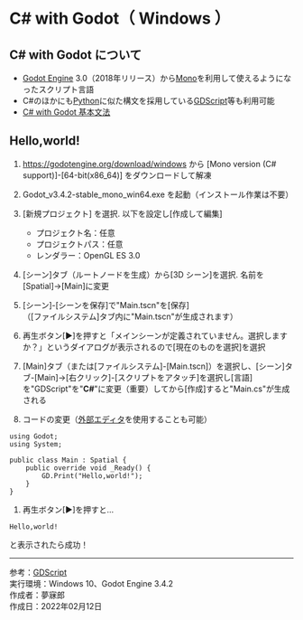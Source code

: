 # C# with Godot（ Windows ）

## C# with Godot について

* [Godot Engine](https://godotengine.org/) 3.0（2018年リリース）から[Mono](https://ja.wikipedia.org/wiki/Mono_(%E3%82%BD%E3%83%95%E3%83%88%E3%82%A6%E3%82%A7%E3%82%A2))を利用して使えるようになったスクリプト言語
* C#のほかにも[Python](https://github.com/mubirou/HelloWorld/blob/master/languages/Python/Python_reference.md#python-%E5%9F%BA%E7%A4%8E%E6%96%87%E6%B3%95)に似た構文を採用している[GDScript](https://github.com/mubirou/HelloWorld/blob/master/languages/GDScript/GDScript_win.md#gdscript-windows-)等も利用可能
* [C# with Godot 基本文法](https://github.com/mubirou/HelloWorld/blob/master/languages/C%23Godot/C%23Godot_reference.md#c-with-godot-%E5%9F%BA%E7%A4%8E%E6%96%87%E6%B3%95)

## Hello,world!

1. https://godotengine.org/download/windows から [Mono version (C# support)]-[64-bit(x86_64)] をダウンロードして解凍

1. Godot_v3.4.2-stable_mono_win64.exe を起動（インストール作業は不要）

1. [新規プロジェクト] を選択. 以下を設定し[作成して編集]
    * プロジェクト名：任意
    * プロジェクトパス：任意
    * レンダラー：OpenGL ES 3.0

1. [シーン]タブ（ルートノードを生成）から[3D シーン]を選択. 名前を[Spatial]→[Main]に変更

1. [シーン]-[シーンを保存]で"Main.tscn"を[保存]  
（[ファイルシステム]タブ内に"Main.tscn"が生成されます）

1. 再生ボタン[▶]を押すと「メインシーンが定義されていません。選択しますか？」というダイアログが表示されるので[現在のものを選択]を選択

1. [Main]タブ（または[ファイルシステム]-[Main.tscn]）を選択し、[シーン]タブ-[Main]→[右クリック]-[スクリプトをアタッチ]を選択し[言語]を"GDScript"を"**C#**"に変更（重要）してから[作成]すると"Main.cs"が生成される

1. コードの変更（[外部エディタ](https://github.com/mubirou/Godot#%E5%A4%96%E9%83%A8%E3%82%B9%E3%82%AF%E3%83%AA%E3%83%97%E3%83%88%E3%82%A8%E3%83%87%E3%82%A3%E3%82%BF)を使用することも可能）

```CSharp
using Godot;
using System;

public class Main : Spatial {
    public override void _Ready() {
        GD.Print("Hello,world!");
    }
}
```

1. 再生ボタン[▶]を押すと…  
```
Hello,world!
```
と表示されたら成功！

***
参考：[GDScript](https://github.com/mubirou/HelloWorld/blob/master/languages/GDScript/GDScript_win.md#gdscript-windows-)  
実行環境：Windows 10、Godot Engine 3.4.2  
作成者：夢寐郎  
作成日：2022年02月12日
